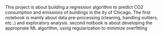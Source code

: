 This project is about building a regression algorithm to predict CO2 consumption and emissions of buildings in the ity of Chicago.
The first notebook is mainly about data pre-processing (cleaning, handling outliers, etc..) and exploratory analysis.
second notbook is about developing the appropriate ML algorithm, using regularization to minimize overfitting
